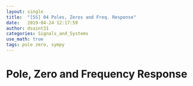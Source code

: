 ```yaml
---
layout: single
title:  "[SS] 04 Poles, Zeros and Freq. Response"
date:   2019-04-24 12:17:59
author: dsaint31
categories: Signals_and_Systems
use_math: true
tags: pole zero, sympy
---
```


# Pole, Zero and Frequency Response

<script src="https://gist.github.com/dsaint31x/a695c172d61e1117ee8aacc284828fc2.js"></script>
